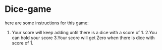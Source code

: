 # Dice-game
here are some instructions for this game:
1. Your score will keep adding until there is a dice with a score of 1.
2.You can hold your score
3.Your score will get Zero when there is dice with score of 1.
